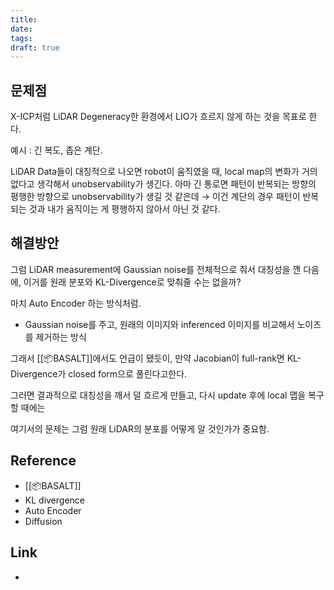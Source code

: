 ```yaml
---
title: 
date: 
tags: 
draft: true
---
```


## 문제점
X-ICP처럼 LiDAR Degeneracy한 환경에서 LIO가 흐르지 않게 하는 것을 목표로 한다.

예시 : 긴 복도, 좁은 계단.

LiDAR Data들이 대칭적으로 나오면 robot이 움직였을 때, local map의 변화가 거의 없다고 생각해서 unobservability가 생긴다. 
아마 긴 통로면 패턴이 반복되는 방향의 평행한 방향으로 unobservability가 생길 것 같은데 → 이건 계단의 경우 패턴이 반복되는 것과 내가 움직이는 게 평행하지 않아서 아닌 것 같다.

## 해결방안
그럼 LiDAR measurement에 Gaussian noise를 전체적으로 줘서 대칭성을 깬 다음에, 이거를 원래 분포와 KL-Divergence로 맞춰줄 수는 없을까?

마치 Auto Encoder 하는 방식처럼. 
- Gaussian noise를 주고,  원래의 이미지와  inferenced 이미지를 비교해서 노이즈를 제거하는 방식

그래서 [[📦️BASALT]]에서도 언급이 됐듯이, 만약 Jacobian이 full-rank면 KL-Divergence가 closed form으로 풀린다고한다.

그러면 결과적으로 대칭성을 깨서 덜 흐르게 만들고, 다시 update 후에 local 맵을 복구할 때에는 

여기서의 문제는 그럼 원래 LiDAR의 분포를 어떻게 알 것인가가 중요함. 

## Reference
- [[📦️BASALT]]
- KL divergence
- Auto Encoder
- Diffusion

## Link
- 

